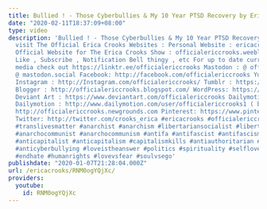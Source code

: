 ```yaml
---
title: Bullied ! - Those Cyberbullies & My 10 Year PTSD Recovery by Erica Crooks
date: "2020-02-11T18:37:09+08:00"
type: video
description: 'Bullied ! - Those Cyberbullies & My 10 Year PTSD Recovery by Erica Crooks
  visit The Official Erica Crooks Websites : Personal Website : ericacrooks.weebly.com
  Official Website for The Erica Crooks Show : officialericcrooks.weebly.com Also
  Like , Subscribe , Notification Bell thingy , etc For up to date current social
  media check out https://linktr.ee/officialericcrooks Mastodon : @ officialericcrooks
  @ mastodon.social Facebook: http://facebook.com/officialericcrooks YouTube : http://youtube.com/user/officialericc...
  Instagram : http://Instagram.com/officialericcrooks/ Tumblr : https://officialericcrooks.tumblr.com/
  Blogger : http://officialericcrooks.blogspot.com/ WordPress: https://officialericcrooks.wordpress.com
  Deviant Art : https://www.deviantart.com/officialericcrooks Dailymotion : http://www.dailymotion.com/user/officicialericcrooks
  Dailymotion : http://www.dailymotion.com/user/officialericcrooks1 ( backup ) Newgrounds:
  http://officialericcrooks.newgrounds.com Pinterest: https://www.pinterest.com/officialec1/
  Twitter: http://twitter.com/crooks_erica #ericacrooks #officialericcrooks #ptsd
  #translivesmatter #anarchist #anarchism #libertariansocialist #libertariansocialism
  #anarchocommunist #anarchocommunism #antifa #antifascist #antifascism #classwar
  #anticapitalist #anticapitalism #capitalismkills #antiauthoritarian #mentalhealth
  #anticyberbullying #loveistheanswer #politics #spirituality #selflove #metoo #endabuse
  #endhate #humanrights #lovevsfear #soulvsego'
publishdate: "2020-01-07T21:28:04.000Z"
url: /ericacrooks/RNM0ogYQjXc/
providers:
  youtube:
    id: RNM0ogYQjXc
---
```

